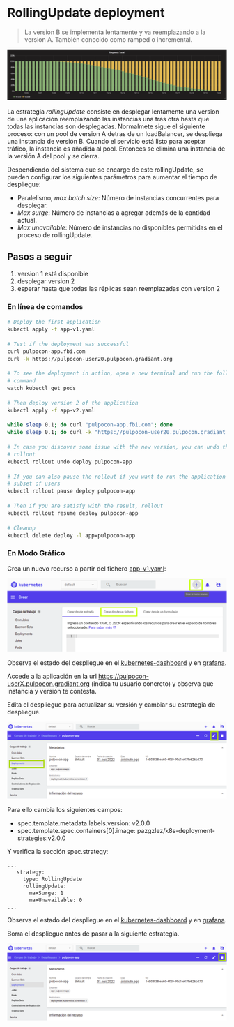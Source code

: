 RollingUpdate deployment
========================

> La version B se implementa lentamente y va reemplazando a la version A. También conocido como ramped o incremental.

![kubernetes rollingUpdate deployment](grafana-rolling-update.png)

La estrategia _rollingUpdate_ consiste en desplegar lentamente una version de una aplicación reemplazando
las instancias una tras otra hasta que todas las instancias son desplegadas.
Normalmete sigue el siguiente proceso: con un pool de version A detras de un loadBalancer, se despliega una instancia de versión B. Cuando el servicio está listo para aceptar tráfico, la instancia es añadida al pool. 
Entonces se elimina una instancia de la versión A del pool y se cierra.

Despendiendo del sistema que se encarge de este rollingUpdate, se pueden configurar los siguientes parámetros 
para aumentar el tiempo de despliegue:

- Paralelismo, *max batch size*: Número de instancias concurrentes para desplegar.
- *Max surge*: Número de instancias a agregar además de la cantidad actual.
- *Max unavailable*: Número de instancias no disponibles permitidas en el proceso de rollingUpdate.

## Pasos a seguir

1. version 1 está disponible
1. desplegar version 2
1. esperar hasta que todas las réplicas sean reemplazadas con version 2

### En línea de comandos

```bash
# Deploy the first application
kubectl apply -f app-v1.yaml

# Test if the deployment was successful
curl pulpocon-app.fbi.com
curl -k https://pulpocon-user20.pulpocon.gradiant.org

# To see the deployment in action, open a new terminal and run the following
# command
watch kubectl get pods

# Then deploy version 2 of the application
kubectl apply -f app-v2.yaml

while sleep 0.1; do curl "pulpocon-app.fbi.com"; done
while sleep 0.1; do curl -k "https://pulpocon-user20.pulpocon.gradiant.org"; done

# In case you discover some issue with the new version, you can undo the
# rollout
kubectl rollout undo deploy pulpocon-app

# If you can also pause the rollout if you want to run the application for a
# subset of users
kubectl rollout pause deploy pulpocon-app

# Then if you are satisfy with the result, rollout
kubectl rollout resume deploy pulpocon-app

# Cleanup
kubectl delete deploy -l app=pulpocon-app
```

### En Modo Gráfico

Crea un nuevo recurso a partir del fichero [app-v1.yaml](app-v1.yaml):

![crear_recurso](../crear_recurso.png)

Observa el estado del despliegue en el [kubernetes-dashboard](https://kubernetes-dashboard.pulpocon.gradiant.org) y en [grafana](https://grafana.pulpocon.gradiant.org).


Accede a la aplicación en la url https://pulpocon-userX.pulpocon.gradiant.org (indica tu usuario concreto) y observa que instancia y versión te contesta.

Edita el despliegue para actualizar su versión y cambiar su estrategia de despliegue.

![editar](../editar.png)

Para ello cambia los siguientes campos:

 - spec.template.metadata.labels.version: v2.0.0
 - spec.template.spec.containers[0].image: pazgzlez/k8s-deployment-strategies:v2.0.0

Y verifica la sección spec.strategy:

```
...
   strategy:
     type: RollingUpdate
     rollingUpdate:
       maxSurge: 1
       maxUnavailable: 0
...
```

Observa el estado del despliegue en el [kubernetes-dashboard](https://kubernetes-dashboard.pulpocon.gradiant.org) y en [grafana](https://grafana.pulpocon.gradiant.org).

Borra el despliegue antes de pasar a la siguiente estrategia.

![borrar](../borrar.png)
